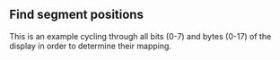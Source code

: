 Find segment positions
----------------------

This is an example cycling through all bits (0-7) and bytes (0-17) of the display in order to determine their mapping.
